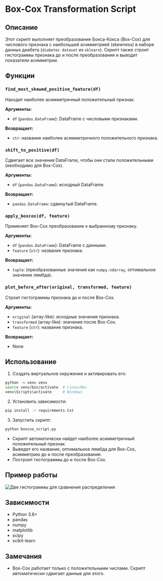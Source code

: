 # Box-Cox Transformation Script

## Описание

Этот скрипт выполняет преобразование Бокса-Кокса (Box-Cox) для числового признака с наибольшей асимметрией (skewness) в наборе данных диабета (`diabetes dataset` из `sklearn`). Скрипт также строит гистограммы признака до и после преобразования и выводит показатели асимметрии.

## Функции

### `find_most_skewed_positive_feature(df)`
Находит наиболее асимметричный положительный признак.

**Аргументы:**
- `df` (`pandas.DataFrame`): DataFrame с числовыми признаками.

**Возвращает:**
- `str`: название наиболее асимметричного положительного признака.

### `shift_to_positive(df)`
Сдвигает все значения DataFrame, чтобы они стали положительными (необходимо для Box-Cox).

**Аргументы:**
- `df` (`pandas.DataFrame`): исходный DataFrame.

**Возвращает:**
- `pandas.DataFrame`: сдвинутый DataFrame.

### `apply_boxcox(df, feature)`
Применяет Box-Cox преобразование к выбранному признаку.

**Аргументы:**
- `df` (`pandas.DataFrame`): DataFrame с данными.
- `feature` (`str`): название признака.

**Возвращает:**
- `tuple`: (преобразованные значения как `numpy.ndarray`, оптимальное значение лямбда).

### `plot_before_after(original, transformed, feature)`
Строит гистограммы признака до и после Box-Cox.

**Аргументы:**
- `original` (array-like): исходные значения признака.
- `transformed` (array-like): значения после Box-Cox.
- `feature` (`str`): название признака.

**Возвращает:**
- None

## Использование

1. Создать виртуальное окружение и активировать его:

```bash
python -m venv venv
source venv/bin/activate  # Linux/Mac
venv\Scripts\activate     # Windows
```

2. Установить зависимости:

```bash
pip install -r requirements.txt
```

3. Запустить скрипт:

```bash
python boxcox_script.py
```

- Скрипт автоматически найдет наиболее асимметричный положительный признак.
- Выведет его название, оптимальное лямбда для Box-Cox, асимметрию до и после преобразования.
- Построит гистограммы до и после Box-Cox.

## Пример работы

![Две гистограммы для сравнения распределения](/box_cox_transformation/res.png)

## Зависимости

- Python 3.8+
- pandas
- numpy
- matplotlib
- scipy
- scikit-learn

## Замечания

- Box-Cox работает только с положительными числами. Скрипт автоматически сдвигает данные для этого.